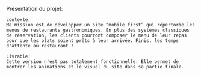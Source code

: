 Présentation du projet:

    contexte:
    Ma mission est de développer un site “mobile first” qui répertorie les menus de restaurants gastronomiques. En plus des systèmes classiques de réservation, les clients pourront composer le menu de leur repas pour que les plats soient prêts à leur arrivée. Finis, les temps d'attente au restaurant !

    Livrable:
    Cette version n'est pas totalement fonctionnelle. Elle permet de montrer les animations et le visuel du site dans sa partie finale.
    

